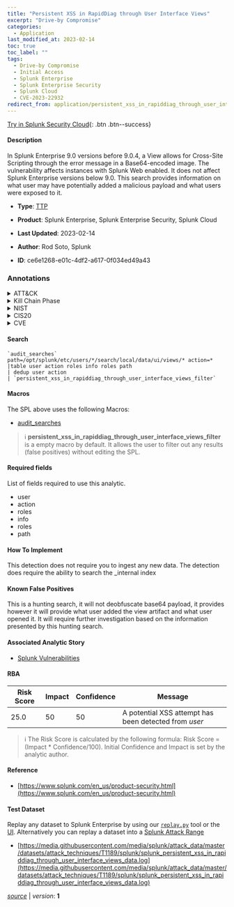 ```yaml
---
title: "Persistent XSS in RapidDiag through User Interface Views"
excerpt: "Drive-by Compromise"
categories:
  - Application
last_modified_at: 2023-02-14
toc: true
toc_label: ""
tags:
  - Drive-by Compromise
  - Initial Access
  - Splunk Enterprise
  - Splunk Enterprise Security
  - Splunk Cloud
  - CVE-2023-22932
redirect_from: application/persistent_xss_in_rapiddiag_through_user_interface_views/
---
```




[Try in Splunk Security Cloud](https://www.splunk.com/en_us/cyber-security.html){: .btn .btn--success}

#### Description

In Splunk Enterprise 9.0 versions before 9.0.4, a View allows for Cross-Site Scripting through the error message in a Base64-encoded image. The vulnerability affects instances with Splunk Web enabled. It does not affect Splunk Enterprise versions below 9.0. This search provides information on what user may have potentially added a malicious payload and what users were exposed to it.

- **Type**: [TTP](https://github.com/splunk/security_content/wiki/Detection-Analytic-Types)
- **Product**: Splunk Enterprise, Splunk Enterprise Security, Splunk Cloud

- **Last Updated**: 2023-02-14
- **Author**: Rod Soto, Splunk
- **ID**: ce6e1268-e01c-4df2-a617-0f034ed49a43

### Annotations
<details>
  <summary>ATT&CK</summary>

<div markdown="1">

#### [ATT&CK](https://attack.mitre.org/)

| ID          | Technique   | Tactic         |
| ----------- | ----------- |--------------- |
| [T1189](https://attack.mitre.org/techniques/T1189/) | Drive-by Compromise | Initial Access |

</div>
</details>


<details>
  <summary>Kill Chain Phase</summary>

<div markdown="1">

* Exploitation


</div>
</details>


<details>
  <summary>NIST</summary>

<div markdown="1">

* DE.CM



</div>
</details>

<details>
  <summary>CIS20</summary>

<div markdown="1">

* CIS 3
* CIS 5
* CIS 16



</div>
</details>

<details>
  <summary>CVE</summary>

<div markdown="1">

| ID          | Summary | [CVSS](https://nvd.nist.gov/vuln-metrics/cvss) |
| ----------- | ----------- | -------------- |
| [CVE-2023-22932](https://nvd.nist.gov/vuln/detail/CVE-2023-22932) |  |  |



</div>
</details>


#### Search

```
`audit_searches` path=/opt/splunk/etc/users/*/search/local/data/ui/views/* action=* 
|table user action roles info roles path 
| dedup user action 
| `persistent_xss_in_rapiddiag_through_user_interface_views_filter`
```

#### Macros
The SPL above uses the following Macros:
* [audit_searches](https://github.com/splunk/security_content/blob/develop/macros/audit_searches.yml)

> :information_source:
> **persistent_xss_in_rapiddiag_through_user_interface_views_filter** is a empty macro by default. It allows the user to filter out any results (false positives) without editing the SPL.



#### Required fields
List of fields required to use this analytic.
* user
* action
* roles
* info
* roles
* path



#### How To Implement
This detection does not require you to ingest any new data. The detection does require the ability to search the _internal index
#### Known False Positives
This is a hunting search, it will not deobfuscate base64 payload, it provides however it will provide what user added the view artifact and what user opened it. It will require further investigation based on the information presented by this hunting search.

#### Associated Analytic Story
* [Splunk Vulnerabilities](/stories/splunk_vulnerabilities)




#### RBA

| Risk Score  | Impact      | Confidence   | Message      |
| ----------- | ----------- |--------------|--------------|
| 25.0 | 50 | 50 | A potential XSS attempt has been detected from $user$ |


> :information_source:
> The Risk Score is calculated by the following formula: Risk Score = (Impact * Confidence/100). Initial Confidence and Impact is set by the analytic author.


#### Reference

* [https://www.splunk.com/en_us/product-security.html](https://www.splunk.com/en_us/product-security.html)



#### Test Dataset
Replay any dataset to Splunk Enterprise by using our [`replay.py`](https://github.com/splunk/attack_data#using-replaypy) tool or the [UI](https://github.com/splunk/attack_data#using-ui).
Alternatively you can replay a dataset into a [Splunk Attack Range](https://github.com/splunk/attack_range#replay-dumps-into-attack-range-splunk-server)

* [https://media.githubusercontent.com/media/splunk/attack_data/master/datasets/attack_techniques/T1189/splunk/splunk_persistent_xss_in_rapiddiag_through_user_interface_views_data.log](https://media.githubusercontent.com/media/splunk/attack_data/master/datasets/attack_techniques/T1189/splunk/splunk_persistent_xss_in_rapiddiag_through_user_interface_views_data.log)



[*source*](https://github.com/splunk/security_content/tree/develop/detections/application/persistent_xss_in_rapiddiag_through_user_interface_views.yml) \| *version*: **1**
